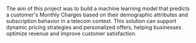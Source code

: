 The aim of this project was to build a machine learning model that predicts a customer's Monthly Charges based on their demographic attributes and subscription behavior in a telecom context. This solution can support dynamic pricing strategies and personalized offers, helping businesses optimize revenue and improve customer satisfaction.
